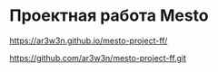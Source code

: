 # Проектная работа Mesto
https://ar3w3n.github.io/mesto-project-ff/

https://github.com/ar3w3n/mesto-project-ff.git
